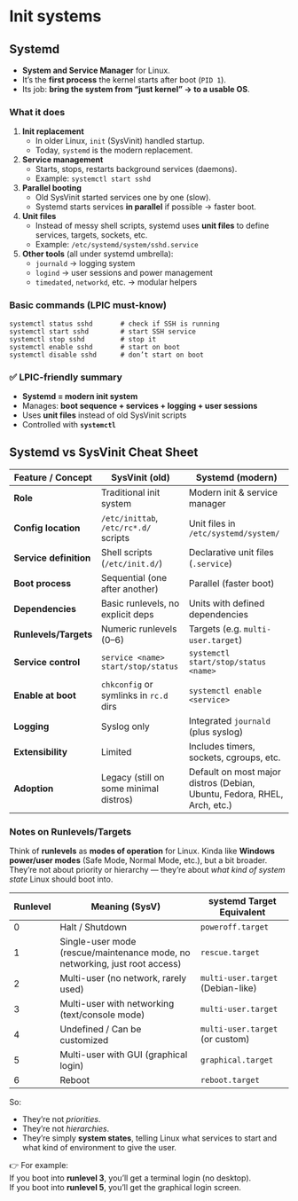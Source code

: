 # Init systems

## Systemd
- **System and Service Manager** for Linux.
- It’s the **first process** the kernel starts after boot (`PID 1`).
- Its job: **bring the system from “just kernel” → to a usable OS**.

### What it does
1. **Init replacement**
    - In older Linux, `init` (SysVinit) handled startup.
    - Today, `systemd` is the modern replacement.
2. **Service management**
    - Starts, stops, restarts background services (daemons).
    - Example: `systemctl start sshd`
3. **Parallel booting**
    - Old SysVinit started services one by one (slow).
    - Systemd starts services **in parallel** if possible → faster boot.
4. **Unit files**
    - Instead of messy shell scripts, systemd uses **unit files** to define services, targets, sockets, etc.
    - Example: `/etc/systemd/system/sshd.service`
5. **Other tools** (all under systemd umbrella):
    - `journald` → logging system
    - `logind` → user sessions and power management
    - `timedated`, `networkd`, etc. → modular helpers

### Basic commands (LPIC must-know)

```
systemctl status sshd       # check if SSH is running
systemctl start sshd        # start SSH service
systemctl stop sshd         # stop it
systemctl enable sshd       # start on boot
systemctl disable sshd      # don’t start on boot
```

### ✅ LPIC-friendly summary
- **Systemd = modern init system**
- Manages: **boot sequence + services + logging + user sessions**
- Uses **unit files** instead of old SysVinit scripts
- Controlled with **`systemctl`**



## Systemd vs SysVinit Cheat Sheet

|Feature / Concept|**SysVinit** (old)|**Systemd** (modern)|
|---|---|---|
|**Role**|Traditional init system|Modern init & service manager|
|**Config location**|`/etc/inittab`, `/etc/rc*.d/` scripts|Unit files in `/etc/systemd/system/`|
|**Service definition**|Shell scripts (`/etc/init.d/`)|Declarative unit files (`.service`)|
|**Boot process**|Sequential (one after another)|Parallel (faster boot)|
|**Dependencies**|Basic runlevels, no explicit deps|Units with defined dependencies|
|**Runlevels/Targets**|Numeric runlevels (0–6)|Targets (e.g. `multi-user.target`)|
|**Service control**|`service <name> start/stop/status`|`systemctl start/stop/status <name>`|
|**Enable at boot**|`chkconfig` or symlinks in `rc.d` dirs|`systemctl enable <service>`|
|**Logging**|Syslog only|Integrated `journald` (plus syslog)|
|**Extensibility**|Limited|Includes timers, sockets, cgroups, etc.|
|**Adoption**|Legacy (still on some minimal distros)|Default on most major distros (Debian, Ubuntu, Fedora, RHEL, Arch, etc.)|

### Notes on Runlevels/Targets
Think of **runlevels** as **modes of operation** for Linux. Kinda like **Windows power/user modes** (Safe Mode, Normal Mode, etc.), but a bit broader. They’re not about priority or hierarchy — they’re about _what kind of system state_ Linux should boot into.

|**Runlevel**|**Meaning (SysV)**|**systemd Target Equivalent**|
|---|---|---|
|0|Halt / Shutdown|`poweroff.target`|
|1|Single-user mode (rescue/maintenance mode, no networking, just root access)|`rescue.target`|
|2|Multi-user (no network, rarely used)|`multi-user.target` (Debian-like)|
|3|Multi-user with networking (text/console mode)|`multi-user.target`|
|4|Undefined / Can be customized|`multi-user.target` (or custom)|
|5|Multi-user with GUI (graphical login)|`graphical.target`|
|6|Reboot|`reboot.target`|

So:
- They’re not _priorities_.
- They’re not _hierarchies_.
- They’re simply **system states**, telling Linux what services to start and what kind of environment to give the user.

👉 For example:  
If you boot into **runlevel 3**, you’ll get a terminal login (no desktop).  
If you boot into **runlevel 5**, you’ll get the graphical login screen.
